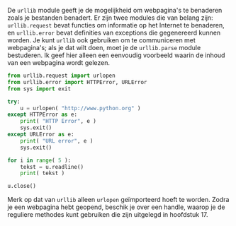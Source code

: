 De `urllib` module geeft je de mogelijkheid om webpagina's te benaderen
zoals je bestanden benadert. Er zijn twee modules die van belang zijn:
`urllib.request` bevat functies om informatie op het Internet te
benaderen, en `urllib.error` bevat definities van exceptions die
gegenereerd kunnen worden. Je kunt `urllib` ook gebruiken om te
communiceren met webpagina's; als je dat wilt doen, moet je de
`urllib.parse` module bestuderen. Ik geef hier alleen een eenvoudig
voorbeeld waarin de inhoud van een webpagina wordt gelezen.

```python
from urllib.request import urlopen
from urllib.error import HTTPError, URLError
from sys import exit

try:
    u = urlopen( "http://www.python.org" )
except HTTPError as e:
    print( "HTTP Error", e )
    sys.exit()
except URLError as e:
    print( "URL error", e )
    sys.exit()

for i in range( 5 ):
    tekst = u.readline()
    print( tekst )

u.close()
```

Merk op dat van `urllib` alleen `urlopen` geïmporteerd hoeft te worden.
Zodra je een webpagina hebt geopend, beschik je over een handle, waarop
je de reguliere methodes kunt gebruiken die zijn uitgelegd in hoofdstuk
17.
